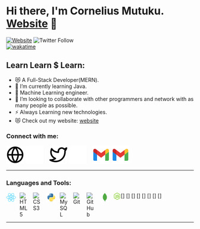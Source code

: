 # Hi there, I'm Cornelius Mutuku. [Website] 👋

[![Website](https://img.shields.io/website?down_message=unstable&label=Cornelius.netlify.app&style=for-the-badge&up_message=online&url=https%3A%2F%2FCornelius.netlify.app)](https://startling-sorbet-438020.netlify.app)
![Twitter Follow](https://img.shields.io/twitter/follow/GraDan9)
<br>[![wakatime](https://wakatime.com/badge/user/ba03c9ef-48cd-4d09-8655-f2af2a7df5d7.svg)](https://wakatime.com/@ba03c9ef-48cd-4d09-8655-f2af2a7df5d7)

## Learn Learn $ Learn:

- 😻 A Full-Stack Developer(MERN).
- 🌱 I’m currently learning Java.
- 🥅 Machine Learning engineer.
- 👯 I’m looking to collaborate with other programmers and network with as many people as possible.
- ⚡ Always Learning new technologies.
- 😻 Check out my website: [website]

### Connect with me:

[![website](./img/globe-light.svg)](https://startling-sorbet-438020.netlify.app#gh-light-mode-only)
[![website](./img/globe-dark.svg)](https://startling-sorbet-438020.netlify.app#gh-dark-mode-only)
&nbsp;&nbsp;
[![website](./img/twitter-light.svg)](https://twitter.com/GraDan9#gh-light-mode-only)
[![website](./img/twitter-dark.svg)](https://twitter.com/GraDan9#gh-dark-mode-only)
&nbsp;&nbsp;
[![website](./img/gmail-icon.svg)](mailto:corneliusmutuku55@gmail.com.com#gh-light-mode-only)
[![website](./img/gmail-icon.svg)](mailto:corneliusmutuku55@gmail.com.com#gh-dark-mode-only)

---

### Languages and Tools:

[<img align="left" alt="ReactJS" width="26px" src="https://raw.githubusercontent.com/devicons/devicon/master/icons/react/react-original.svg" style="padding-right:10px;" />]
[<img align="left" alt="HTML5" width="26px" src="https://cdn.jsdelivr.net/gh/devicons/devicon/icons/html5/html5-original.svg" style="padding-right:10px;" />]
[<img align="left" alt="CSS3" width="26px" src="https://cdn.jsdelivr.net/gh/devicons/devicon/icons/css3/css3-original.svg" style="padding-right:10px;" />]
[<img align="left" alt="Python" width="26px" src="https://raw.githubusercontent.com/devicons/devicon/v2.15.1/icons/python/python-original.svg" style="padding-right:10px;" />]
[<img align="left" alt="MySQL" width="26px" src="https://cdn.jsdelivr.net/gh/devicons/devicon/icons/mysql/mysql-original.svg" style="padding-right:10px;" />]
[<img align="left" alt="Git" width="26px" src="https://cdn.jsdelivr.net/gh/devicons/devicon/icons/git/git-original.svg" style="padding-right:10px;" />]
[<img align="left" alt="GitHub" width="26px" src="https://user-images.githubusercontent.com/3369400/139447912-e0f43f33-6d9f-45f8-be46-2df5bbc91289.png" style="padding-right:10px;" />](https://github.com/gradan-hash)
[<img align="left" alt="mongodb" width="26px" src="https://raw.githubusercontent.com/devicons/devicon/master/icons/mongodb/mongodb-plain.svg" style="padding-right:10px;" />]
[<img align="left" alt="nodejs" width="20px" src="https://raw.githubusercontent.com/devicons/devicon/master/icons/nodejs/nodejs-original.svg" />]

<br />
<br />

---

[website]: https://startling-sorbet-438020.netlify.app
[twitter]: https://twitter.com/GraDan9
